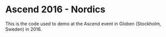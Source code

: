 # Ascend 2016 - Nordics

This is the code used to demo at the Ascend event in Globen (Stockholm, Sweden) in 2016.